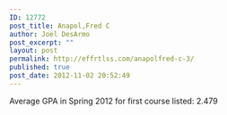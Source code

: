 ```yaml
---
ID: 12772
post_title: Anapol,Fred C
author: Joel DesArmo
post_excerpt: ""
layout: post
permalink: http://effrtlss.com/anapolfred-c-3/
published: true
post_date: 2012-11-02 20:52:49
---
```

<p>Average GPA in Spring 2012 for first course listed: 2.479</p>